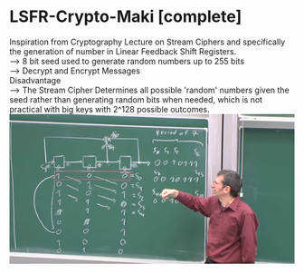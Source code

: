 # LSFR-Crypto-Maki [complete]
Inspiration from Cryptography Lecture on Stream Ciphers and specifically the generation of number in Linear Feedback Shift Registers.  
--> 8 bit seed used to generate random numbers up to 255 bits    
--> Decrypt and Encrypt Messages    
Disadvantage  
--> The Stream Cipher Determines all possible 'random' numbers given the seed rather than generating random bits when needed, which is not practical with big keys with 2^128 possible outcomes.  
![](lecture_ss.png)
